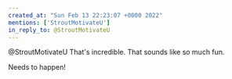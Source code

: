 ```yaml
---
created_at: "Sun Feb 13 22:23:07 +0000 2022"
mentions: ['StroutMotivateU']
in_reply_to: @StroutMotivateU
---
```


@StroutMotivateU That's incredible. That sounds like so much fun.

Needs to happen!